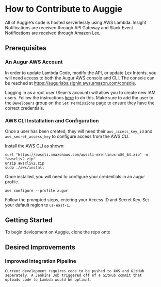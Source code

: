 # How to Contribute to Auggie
All of Auggie's code is hosted serverlessly using AWS Lambda. Insight Notifications are received through API Gateway and Slack Event Notifications are received through Amazon Lex. 


## Prerequisites
### An Augur AWS Account
In order to update Lambda Code, modify the API, or update Lex Intents, you will need access to both the Augur AWS console and CLI. The console can be reached at https://augurlabs.signin.aws.amazon.com/console.
  
Logging in as a root user (Sean's account) will allow you to create new IAM users. Follow the instructions [here](https://docs.aws.amazon.com/IAM/latest/UserGuide/id_users_create.html#id_users_create_console) to do this. Make sure to add the user to the `Developers` group on the `Set Permissions` page to ensure they have the correct credentials.

### AWS CLI Installation and Configuration
Once a user has been created, they will need their `aws_access_key_id` and `aws_secret_access_key` to configure access from the AWS CLI.

Install the AWS CLI as shown:
```
curl "https://awscli.amazonaws.com/awscli-exe-linux-x86_64.zip" -o "awscliv2.zip"
unzip awscliv2.zip
sudo ./aws/install
```

Once installed, you will need to configure your credentials in an augur profile.
```
aws configure --profile augur
```
Follow the prompted steps, entering your Access ID and Secret Key. Set your default region to `us-east-1`.

## Getting Started
To begin devlopment on Auggie, clone the repo onto 


## Desired Improvements
### Improved Integration Pipeline  
    Current development requires code to be pushed to AWS and GitHub separately. A Jenkins Job triggered off of a GitHub commit that uploads code to Lambda would be optimal.